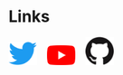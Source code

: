 # Links

[<img src="../twitter.png" width="50">](https://twitter.com/kuwappi_)　
[<img src="../youtube.png" width="50">](https://www.youtube.com/channel/UCjWuNAhTrRcFFiRnl4lZbHA)　
[<img src="../github.png" width="50">](https://github.com/noy4)
